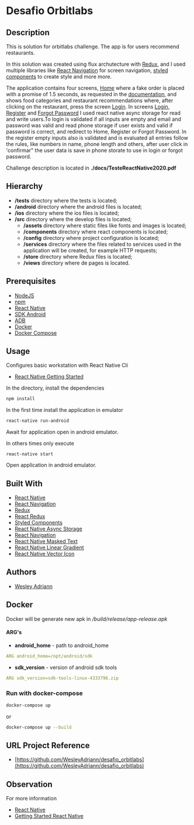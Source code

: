 Desafio Orbitlabs
============

## Description

This is solution for orbitlabs challenge.
The app is for users recommend restaurants.

In this solution was created using flux archutecture with [Redux](#built-with), and I used multiple libraries like [React Navigation](#built-with) for screen navigation, [styled components](#built-with) to create style and more more.

The application contains four screens, [Home](./src/views/home/index.js) where a fake order is placed with a promise of 1.5 seconds, as requested in the [documentation](./docs/TesteReactNative2020.pdf), and shows food categories and restaurant recommendations where, after clicking on the restaurant, press the screen [Login](./src/views/login/index.js). In screens [Login](./src/views/login/index.js), [Register](./src/views/register/index.js) and [Forgot Password](./src/views/forgotpassword/index.js) I used react native async storage for read and write users.To login is validated if all inputs are empty and email and password was valid and read phone storage if user exists and valid if password is correct, and redirect to Home, Register or Forgot Password. In the register empty inputs also is validated and is evaluated all entries follow the rules, like numbers in name, phone length and others, after user click in 'confirmar" the user data is save in phone storate to use in login or forgot password.


Challenge description is located in **./docs/TesteReactNative2020.pdf**

## Hierarchy

- **/__tests__** directory where the tests is located;
- **/android** directory where the android files is located;
- **/ios** directory where the ios files is located;
- **/src** directory where the develop files is located;
  - **/assets** directory where static files like fonts and images is located;
  - **/components** directory where react components is located;
  - **/config** directory where project configuration is located;
  - **/services** directory where the files related to services used in the application will be created, for example HTTP requests;
  - **/store** directory where Redux files is located;
  - **/views** directory where de pages is located.

## Prerequisites

- [NodeJS](https://nodejs.org)
- [npm](https://www.npmjs.com)
- [React Native](https://www.npmjs.com/package/react-native-cli)
- [SDK Android](https://developer.android.com/studio)
- [ADB](https://developer.android.com/studio/command-line/adb.html)
- [Docker](https://www.docker.com)
- [Docker Compose](https://docs.docker.com/compose/)

## Usage
Configures basic workstation with React Native Cli  
- [React Native Getting Started](https://facebook.github.io/react-native/docs/getting-started)

In the directory, install the dependencies
```bash
npm install
```
In the first time install the application in emulator
```bash
react-native run-android
```
Await for application open in android emulator.

In others times only execute
```
react-native start
```
Open application in android emulator.

## Built With

- [React Native](https://facebook.github.io/react-native/)
- [React Navigation](https://reactnavigation.org)
- [Redux](https://redux.js.org)
- [React Redux](https://react-redux.js.org)
- [Styled Components](https://www.styled-components.com)
- [React Native Async Storage](https://github.com/react-native-community/async-storage)
- [React Navigation](https://reactnavigation.org)
- [React Native Masked Text](https://github.com/benhurott/react-native-masked-text)
- [React Native Linear Gradient](https://github.com/react-native-community/react-native-linear-gradient)
- [React Native Vector Icon](https://github.com/oblador/react-native-vector-icons)

## Authors

- [Wesley Adriann](https://github.com/WesleyAdriann/)

## Docker
Docker will be generate new apk in */build/release/app-release.apk*

#### ARG's
- **android_home** - path to android_home
```yml
ARG android_home=/opt/android/sdk
```
- **sdk_version** - version of android sdk tools
```yml
ARG sdk_version=sdk-tools-linux-4333796.zip
```

### Run with docker-compose
```bash
docker-compose up
``` 
or
```bash
docker-compose up --build
```

## URL Project Reference

- [https://github.com/WesleyAdriann/desafio_orbitlabs](https://github.com/WesleyAdriann/desafio_orbitlabs)

## Observation

For more information
- [React Native](https://facebook.github.io/react-native/)
- [Getting Started React Native](https://facebook.github.io/react-native/docs/getting-started)
